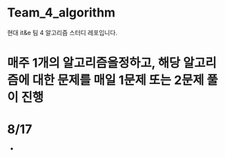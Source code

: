 # Team_4_algorithm
현대 it&amp;e 팀 4 알고리즘 스터디 레포입니다.


# 매주 1개의 알고리즘을정하고, 해당 알고리즘에 대한 문제를 매일 1문제 또는 2문제 풀이 진행

# 8/17
* 
